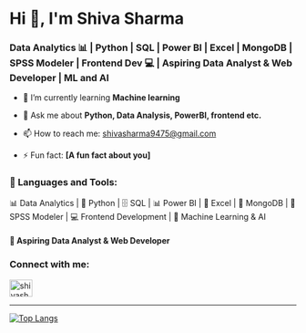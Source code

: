 # Hi 👋, I'm Shiva Sharma

### Data Analytics 📊 | Python | SQL | Power BI | Excel | MongoDB | SPSS Modeler | Frontend Dev 💻 | Aspiring Data Analyst & Web Developer | ML and AI

- 🌱 I’m currently learning **Machine learning**

- 💬 Ask me about **Python, Data Analysis, PowerBI, frontend etc.**

- 📫 How to reach me: [shivasharma9475@gmail.com](mailto:shivasharma9475@gmail.com)

- ⚡ Fun fact: **[A fun fact about you]**

<h3 align="left">🚀 Languages and Tools:</h3>

<p align="left">
  📊 Data Analytics | 🐍 Python | 🗄️ SQL | 📊 Power BI | 📑 Excel | 🍃 MongoDB | 🔮 SPSS Modeler | 💻 Frontend Development | 🤖 Machine Learning & AI  
</p>

<h4 align="left">🌟 Aspiring Data Analyst & Web Developer</h4>

<h3 align="left">Connect with me:</h3>
<p align="left">
<a href="https://www.linkedin.com/in/shivasharma0912/" target="blank"><img align="center" src="https://raw.githubusercontent.com/rahuldkjain/github-profile-readme-generator/master/src/images/icons/Social/linked-in-alt.svg" alt="shivasharma9475" height="30" width="40" /></a>
</p>

---

[![Top Langs](https://github-readme-stats.vercel.app/api/top-langs/?username=shivasharma9475&layout=compact&theme=dark)](https://github.com/anuraghazra/github-readme-stats)
